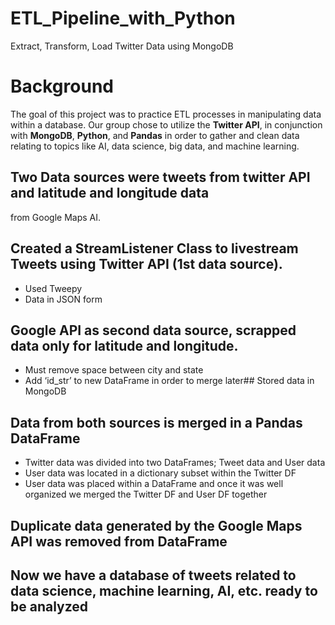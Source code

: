 # ETL_Pipeline_with_Python
Extract, Transform, Load Twitter Data using MongoDB

# Background
The goal of this project was to practice ETL processes in manipulating data within a database. Our group chose to utilize the **Twitter API**, in conjunction with **MongoDB**, **Python**, and **Pandas** in order to gather and clean data relating to topics like AI, data science, big data, and machine learning. 

## Two Data sources were tweets from twitter API and latitude and longitude data 
from Google Maps AI.
## Created a StreamListener Class to livestream Tweets using Twitter API (1st data source).
- Used Tweepy
- Data in JSON form

## Google API as second data source, scrapped data only for latitude and longitude.
- Must remove space between city and state
- Add ‘id_str’ to new DataFrame in order to merge later## Stored data in MongoDB
##  Data from both sources is merged in a Pandas DataFrame
- Twitter data was divided into two DataFrames; Tweet data and User data
- User data was located in a dictionary subset within the Twitter DF
- User data was placed within a DataFrame and once it was well organized we merged the Twitter DF and User DF together

## Duplicate data generated by the Google Maps API was removed from DataFrame

## Now we have a database of tweets related to data science, machine learning, AI, etc. ready to be analyzed
